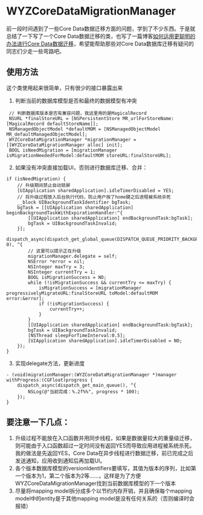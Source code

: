 WYZCoreDataMigrationManager
===========================

前一段时间遇到了一些Core Data数据迁移方面的问题，学到了不少东西。于是就总结了一下写了一个Core Data数据迁移的类，也写了一篇博客[如何运用更聪明的办法进行Core Data数据迁移](http://firestudio.cn/blog/2014/04/04/how-to-make-core-data-migration-smarter/)，希望能帮助那些对Core Data数据库迁移有疑问的同志们少走一些弯路吧。

## 使用方法

这个类使用起来很简单，只有很少的接口暴露出来

1. 判断当前的数据库模型是否和最终的数据模型有冲突

```objc
 // 判断数据库版本是否有兼容问题，我这里用的是MagicalRecord
 NSURL *finalStoreURL = [NSPersistentStore MR_urlForStoreName:[MagicalRecord defaultStoreName]];
 NSManagedObjectModel *defaultMOM = [NSManagedObjectModel MR_defaultManagedObjectModel];
 WYZCoreDataMigrationManager *migrationManager = [[WYZCoreDataMigrationManager alloc] init];
 BOOL isNeedMigration = [migrationManager isMigrationNeededForModel:defaultMOM storeURL:finalStoreURL];
```

2. 如果没有冲突直接加载UI，否则进行数据库迁移、合并：

```objc
if (isNeedMigration) {
	// 升级期间禁止自动锁屏
	[UIApplication sharedApplication].idleTimerDisabled = YES;
	// 将升级过程放入后台执行代码，防止用户按了home键之后进程被系统杀死
    __block UIBackgroundTaskIdentifier bgTask;
    bgTask = [[UIApplication sharedApplication] beginBackgroundTaskWithExpirationHandler:^{
        [[UIApplication sharedApplication] endBackgroundTask:bgTask];
        bgTask = UIBackgroundTaskInvalid;
    }];
    dispatch_async(dispatch_get_global_queue(DISPATCH_QUEUE_PRIORITY_BACKGROUND, 0), ^{
        // 这里可以提示正在升级
        migrationManager.delegate = self;
        NSError *error = nil;
        NSInteger maxTry = 3;
        NSInteger currentTry = 1;
        BOOL isMigrationSuccess = NO;
        while (!isMigrationSuccess && currentTry <= maxTry) {
            isMigrationSuccess = [migrationManager progressivelyMigrateURL:finalStoreURL toModel:defaultMOM error:&error];
            if (!isMigrationSuccess) {
                currentTry++;
            }
        } 
        [[UIApplication sharedApplication] endBackgroundTask:bgTask];
        bgTask = UIBackgroundTaskInvalid;
        [NSThread sleepForTimeInterval:0.5];
        [UIApplication sharedApplication].idleTimerDisabled = NO;
    });
}
```

3. 实现delegate方法，更新进度

```objc
- (void)migrationManager:(WYZCoreDataMigrationManager *)manager withProgress:(CGFloat)progress {
    dispatch_async(dispatch_get_main_queue(), ^{
        NSLog(@"当前完成：%.2f%%", progress * 100);
    });
}
```

## 要注意一下几点：

1. 升级过程不能放在入口函数并用同步线程，如果是数据量较大的重量级迁移，则可能由于入口函数超过一定时间没有返回YES而导致应用进程被系统杀死。我的做法是先返回YES，Core Data在异步线程进行数据迁移，前已完成之后发送通知，应用收到通知后再加载UI。
2. 各个版本数据库模型的versionIdentifiers要填写，其值为版本的序列，比如第一个版本为1，第二个版本为2等……，这样是为了方便WYZCoreDataMigrationManager找到当前数据库模型的下一个版本
3. 尽量将mapping model拆分成多个以节约内存开销，并且确保每个mapping model中的entity是于其他mapping model是没有任何关系的（否则编译时会报错）
